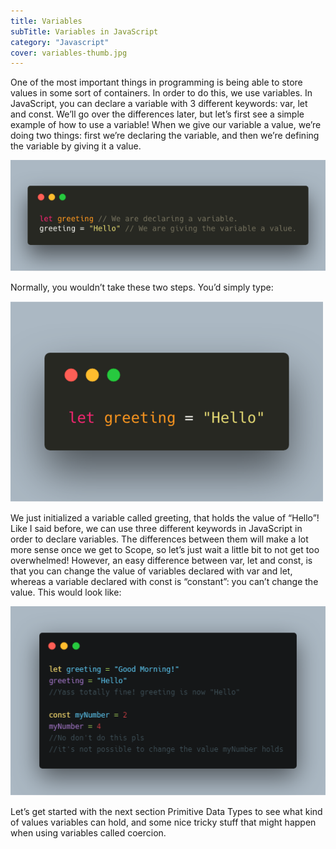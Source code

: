 ```yaml
---
title: Variables
subTitle: Variables in JavaScript
category: "Javascript"
cover: variables-thumb.jpg
---
```


One of the most important things in programming is being able to store values in some sort of containers. In order to do this, we use variables. In JavaScript, you can declare a variable with 3 different keywords: var, let and const. We’ll go over the differences later, but let’s first see a simple example of how to use a variable!
When we give our variable a value, we’re doing two things: first we’re declaring the variable, and then we’re defining the variable by giving it a value. 

![](./variables1.png)

Normally, you wouldn’t  take these two steps. You’d simply type:

![](./variables2.png)

We just initialized a variable called greeting, that holds the value of “Hello”!  Like I said before, we can use three different keywords in JavaScript in order to declare variables. The differences between them will make a lot more sense once we get to Scope, so let’s just wait a little bit to not get too overwhelmed! However, an easy difference between var, let and const, is that you can change the value of variables declared with var and let, whereas a variable declared with const is “constant”: you can’t change the value. This would look like:

![](./variables6.png)

Let’s get started with the next section Primitive Data Types to see what kind of values variables can hold, and some nice tricky stuff that might happen when using variables called coercion.
